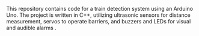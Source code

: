 This repository contains code for a train detection system using an Arduino Uno. The project is written in C++, utilizing ultrasonic sensors for distance measurement, servos to operate barriers, and buzzers and LEDs for visual and audible alarms
.
